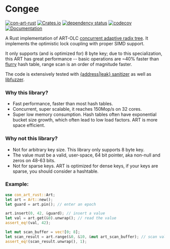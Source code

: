 # Congee 
[![con-art-rust](https://github.com/XiangpengHao/congee/actions/workflows/ci.yml/badge.svg)](https://github.com/XiangpengHao/congee/actions/workflows/ci.yml)
[![Crates.io](https://img.shields.io/crates/v/congee.svg)](
https://crates.io/crates/congee)
[![dependency status](https://deps.rs/crate/congee/0.1.8/status.svg)](https://deps.rs/crate/congee)
[![codecov](https://codecov.io/gh/XiangpengHao/congee/branch/main/graph/badge.svg?token=x0PSjQrqyR)](https://codecov.io/gh/XiangpengHao/congee)
[![Documentation](https://docs.rs/con-art-rust/badge.svg)](https://docs.rs/congee)

A Rust implementation of ART-OLC [concurrent adaptive radix tree](https://db.in.tum.de/~leis/papers/artsync.pdf).
It implements the optimistic lock coupling with proper SIMD support.

It only supports (and is optimized for) 8 byte key;
due to this specialization, this ART has great performance -- basic operations are ~40% faster than [flurry](https://github.com/jonhoo/flurry) hash table, range scan is an order of magnitude faster.

The code is extensively tested with [{address|leak} sanitizer](https://doc.rust-lang.org/beta/unstable-book/compiler-flags/sanitizer.html) as well as [libfuzzer](https://llvm.org/docs/LibFuzzer.html).

### Why this library?
- Fast performance, faster than most hash tables.
- Concurrent, super scalable, it reaches 150Mop/s on 32 cores.
- Super low memory consumption. Hash tables often have exponential bucket size growth, which often lead to low load factors. ART is more space efficient.


### Why not this library?
- Not for arbitrary key size. This library only supports 8 byte key.
- The value must be a valid, user-space, 64 bit pointer, aka non-null and zeros on 48-63 bits. 
- Not for sparse keys. ART is optimized for dense keys, if your keys are sparse, you should consider a hashtable.

### Example:
```rust
use con_art_rust::Art;
let art = Art::new();
let guard = art.pin(); // enter an epoch

art.insert(0, 42, &guard); // insert a value
let val = art.get(&0).unwrap(); // read the value
assert_eq!(val, 42);

let mut scan_buffer = vec![0; 8];
let scan_result = art.range(&0, &10, &mut art_scan_buffer); // scan values
assert_eq!(scan_result.unwrap(), 1);
```
